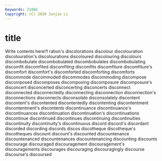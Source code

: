 ```yaml
---
Keywords: 21086
Copyright: (C) 2020 Junjie Li
---
```


# title

Write contents here!!!
ration's 
discolorations 
discolour 
discolouration 
discolouration's 
discolourations
discoloured 
discolouring 
discolours 
discombobulate 
discombobulated 
discombobulates 
discombobulating 
discomfit 
discomfited 
discomfiting
discomfits 
discomfiture 
discomfiture's 
discomfort 
discomfort's 
discomforted 
discomforting 
discomforts 
discommode 
discommoded
discommodes 
discommoding 
discompose 
discomposed 
discomposes 
discomposing 
discomposure 
discomposure's 
disconcert 
disconcerted
disconcerting 
disconcerts 
disconnect 
disconnected 
disconnectedly 
disconnecting 
disconnection 
disconnection's 
disconnections 
disconnects
disconsolate 
disconsolately 
discontent 
discontent's 
discontented 
discontentedly 
discontenting 
discontentment 
discontentment's 
discontents
discontinuance 
discontinuance's 
discontinuances 
discontinuation 
discontinuation's 
discontinuations 
discontinue 
discontinued 
discontinues 
discontinuing
discontinuities 
discontinuity 
discontinuity's 
discontinuous 
discord 
discord's 
discordant 
discorded 
discording 
discords
discos 
discotheque 
discotheque's 
discotheques 
discount 
discount's 
discounted 
discountenance 
discountenanced 
discountenances
discountenancing 
discounting 
discounts 
discourage 
discouraged 
discouragement 
discouragement's 
discouragements 
discourages 
discouraging
discouragingly 
discourse 
discourse's 
discoursed 
